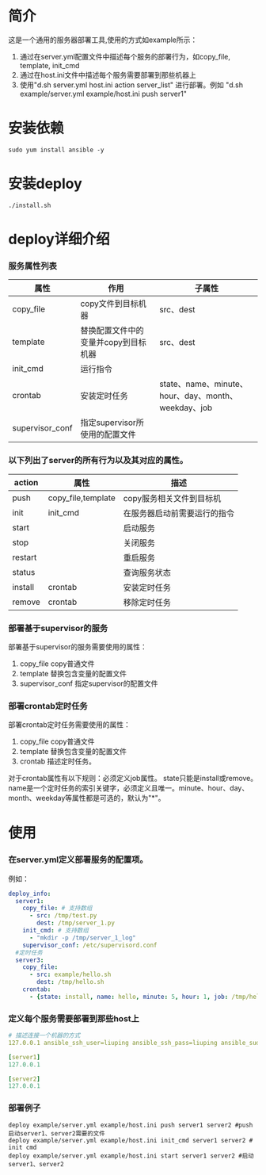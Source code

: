 # 简介
这是一个通用的服务器部署工具,使用的方式如example所示：
1. 通过在server.yml配置文件中描述每个服务的部署行为，如copy_file, template, init_cmd
2. 通过在host.ini文件中描述每个服务需要部署到那些机器上
3. 使用"d.sh server.yml host.ini action server_list" 进行部署。例如 "d.sh example/server.yml example/host.ini push server1"

# 安装依赖
```shell script
sudo yum install ansible -y
```
# 安装deploy
```
./install.sh
```

# deploy详细介绍
### 服务属性列表
属性|作用|子属性
-|-|-
copy_file|copy文件到目标机器|src、dest
template|替换配置文件中的变量并copy到目标机器|src、dest
init_cmd|运行指令|
crontab|安装定时任务|state、name、minute、hour、day、month、weekday、job
supervisor_conf|指定supervisor所使用的配置文件|
### 以下列出了server的所有行为以及其对应的属性。
action|属性|描述
-|-|-
push|copy_file,template|copy服务相关文件到目标机
init|init_cmd|在服务器启动前需要运行的指令
start||启动服务
stop||关闭服务
restart||重启服务
status||查询服务状态
install|crontab|安装定时任务
remove|crontab|移除定时任务

### 部署基于supervisor的服务
部署基于supervisor的服务需要使用的属性：
1. copy_file copy普通文件
2. template 替换包含变量的配置文件
3. supervisor_conf 指定supervisor的配置文件

### 部署crontab定时任务
部署crontab定时任务需要使用的属性：
1. copy_file copy普通文件
2. template 替换包含变量的配置文件
3. crontab 描述定时任务。  

对于crontab属性有以下规则：必须定义job属性。 state只能是install或remove。name是一个定时任务的索引关键字，必须定义且唯一。minute、hour、day、month、weekday等属性都是可选的，默认为"*"。 

# 使用
### 在server.yml定义部署服务的配置项。
例如：
```yaml
deploy_info:
  server1:
    copy_file: # 支持数组
      - src: /tmp/test.py
        dest: /tmp/server_1.py
    init_cmd: # 支持数组
      - "mkdir -p /tmp/server_1_log"
    supervisor_conf: /etc/supervisord.conf
  #定时任务
  server3:
    copy_file:
      - src: example/hello.sh
        dest: /tmp/hello.sh
    crontab:
      - {state: install, name: hello, minute: 5, hour: 1, job: /tmp/hello.sh}
```

### 定义每个服务需要部署到那些host上
```yaml
# 描述连接一个机器的方式
127.0.0.1 ansible_ssh_user=liuping ansible_ssh_pass=liuping ansible_sudo_pass=liuping

[server1]
127.0.0.1

[server2]
127.0.0.1
```

### 部署例子
```shell script
deploy example/server.yml example/host.ini push server1 server2 #push 启动server1、server2需要的文件
deploy example/server.yml example/host.ini init_cmd server1 server2 # init cmd
deploy example/server.yml example/host.ini start server1 server2 #启动 server1、server2
```
